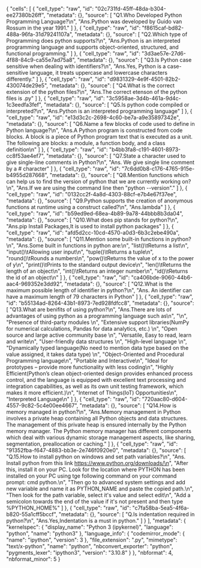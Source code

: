 {
 "cells": [
  {
   "cell_type": "raw",
   "id": "02c731fd-45ff-48da-b304-ee27380b26ff",
   "metadata": {},
   "source": [
    "Q1.Who Developed Python Programming Language?\n",
    "Ans.Python was developed by Guido van Rossum in the year 1991."
   ]
  },
  {
   "cell_type": "raw",
   "id": "f8615caf-bd82-488a-96fa-31d79241107a",
   "metadata": {},
   "source": [
    "Q2.Which type of Programming does python supports?\n",
    "Ans.Python is an interpreted programming language and supports object-oriented, structured, and functional programming."
   ]
  },
  {
   "cell_type": "raw",
   "id": "3d3ae57e-27d6-4f88-84c9-ca55e7ad75a8",
   "metadata": {},
   "source": [
    "Q3.Is Python case sensitive when dealing with identifiers?\n",
    "Ans.Yes, Python is a case-sensitive language, it treats uppercase and lowercase characters differently."
   ]
  },
  {
   "cell_type": "raw",
   "id": "d9831329-4e9f-4501-82b2-430074de29e5",
   "metadata": {},
   "source": [
    "Q4.What is the correct extension of the python files?\n",
    "Ans.The correct etenson of the python files is .py"
   ]
  },
  {
   "cell_type": "raw",
   "id": "3c5958ae-3d4b-461a-9d4c-1c3eedfa3fef",
   "metadata": {},
   "source": [
    "Q5.Is python code compiled or interpreted?\n",
    "Ans.Python is an interpreted programming language"
   ]
  },
  {
   "cell_type": "raw",
   "id": "e13d3c2c-2698-4c60-be7a-a9e35897342e",
   "metadata": {},
   "source": [
    "Q6.Name a few blocks of code used to define in Python language?\n",
    "Ans.A Python program is constructed from code blocks. A block is a piece of Python program text that is executed as a unit. The following are blocks: a module, a function body, and a class definition\n"
   ]
  },
  {
   "cell_type": "raw",
   "id": "b4bb3fa8-c191-4601-8973-cc8f53ae4ef7",
   "metadata": {},
   "source": [
    "Q7.State a character used to give single-line comments in Python?\n",
    "Ans. We give single line comment by a # character"
   ]
  },
  {
   "cell_type": "raw",
   "id": "7c6dd0b8-c176-4765-915e-b4955d287668",
   "metadata": {},
   "source": [
    "Q8.Mention functions which can help us to find the version of python that we are currently working on?\n",
    "Ans.If we are using the command line then  \"python --version\"."
   ]
  },
  {
   "cell_type": "raw",
   "id": "0132cc2f-4a8d-4303-88cf-e7b4e67f37ee",
   "metadata": {},
   "source": [
    "Q9.Python supports the creation of anonymous  functions at runtime using a construct called?\n",
    "Ans.lambda"
   ]
  },
  {
   "cell_type": "raw",
   "id": "b59ed9ed-68ea-4b89-9a78-44bbb8b3da04",
   "metadata": {},
   "source": [
    "Q10.What does pip stands for python?\n",
    "Ans.pip Install Packages,It is used to install python packages"
   ]
  },
  {
   "cell_type": "raw",
   "id": "afd5d2cc-10cd-4570-a0d3-6b3c2ebe490a",
   "metadata": {},
   "source": [
    "Q11.Mention some built-in functions in python?\n",
    "Ans.Some built in functions in python are:\n",
    "list()\tReturns a list\n",
    "input()\tAllowing user input\n",
    "tuple()\tReturns a tuple\n",
    "round()\tRounds a numbers\n",
    "pow()\tReturns the value of x to the power of y\n",
    "print()\tPrints to the standard output device\n",
    "len()\tReturns the length of an object\n",
    "int()\tReturns an integer number\n",
    "id()\tReturns the id of an object\n"
   ]
  },
  {
   "cell_type": "raw",
   "id": "ca406bde-9060-44b6-aac4-969352e3dd92",
   "metadata": {},
   "source": [
    "Q12.What is the maximum possible length of identifier in python?\n",
    "Ans. An identifier can have a maximum length of 79 characters in Python"
   ]
  },
  {
   "cell_type": "raw",
   "id": "b55134ad-8264-43b1-8973-7ed928fdfcc8",
   "metadata": {},
   "source": [
    "Q13.What are benifits of using python?\n",
    "Ans.There are lots of advantages of using python as a programming language such as\n",
    "\n",
    "Presence of third-party modules \n",
    "Extensive support libraries(NumPy for numerical calculations, Pandas for data analytics, etc.) \n",
    "Open source and large active community base \n",
    "Versatile, Easy to read, learn and write\n",
    "User-friendly data structures \n",
    "High-level language \n",
    "Dynamically typed language(No need to mention data type based on the value assigned, it takes data type) \n",
    "Object-Oriented and Procedural  Programming language\n",
    "Portable and Interactive\n",
    "Ideal for prototypes – provide more functionality with less coding\n",
    "Highly Efficient(Python’s clean object-oriented design provides enhanced process control, and the language is equipped with excellent text processing and integration capabilities, as well as its own unit testing framework, which makes it more efficient.)\n",
    "Internet of Things(IoT) Opportunities\n",
    "Interpreted Language\n"
   ]
  },
  {
   "cell_type": "raw",
   "id": "720aac80-d604-4557-9c82-5c4e00ee4667",
   "metadata": {},
   "source": [
    "Q14.How is memory managed in python?\n",
    "Ans.Memory management in Python involves a private heap containing all Python objects and data structures. The management of this private heap is ensured internally by the Python memory manager. The Python memory manager has different components which deal with various dynamic storage management aspects, like sharing, segmentation, preallocation or caching."
   ]
  },
  {
   "cell_type": "raw",
   "id": "91352fba-f647-4883-bb3e-2e746f0920e0",
   "metadata": {},
   "source": [
    "Q.15.How to install python on windows and set path variables?\n",
    "Ans. Install python from this link https://www.python.org/downloads/\n",
    "After this, install it on your PC. Look for the location where PYTHON has been installed on your PC using tge following command on your command prompt: cmd python.\n",
    "Then go to advanced system settings and add new variable and name it as PYTHON_NAME and paste the copied path.\n",
    "Then look for the path variable, select it's value and select edit\n",
    "Add a semicolon towards the end of the value if it's not present and then type %PYTHON_HOME%"
   ]
  },
  {
   "cell_type": "raw",
   "id": "c7fa58ba-5ea5-4f6a-b820-55a1cff5bccf",
   "metadata": {},
   "source": [
    "Q.Is indentation required in python?\n",
    "Ans.Yes,Indentation is a must in python."
   ]
  }
 ],
 "metadata": {
  "kernelspec": {
   "display_name": "Python 3 (ipykernel)",
   "language": "python",
   "name": "python3"
  },
  "language_info": {
   "codemirror_mode": {
    "name": "ipython",
    "version": 3
   },
   "file_extension": ".py",
   "mimetype": "text/x-python",
   "name": "python",
   "nbconvert_exporter": "python",
   "pygments_lexer": "ipython3",
   "version": "3.10.8"
  }
 },
 "nbformat": 4,
 "nbformat_minor": 5
}
